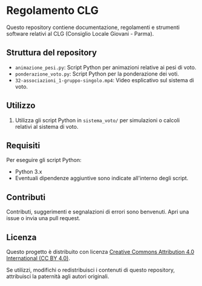 # Regolamento CLG

Questo repository contiene documentazione, regolamenti e strumenti software relativi al CLG (Consiglio Locale Giovani - Parma).

## Struttura del repository

- `animazione_pesi.py`: Script Python per animazioni relative ai pesi di voto.
- `ponderazione_voto.py`: Script Python per la ponderazione dei voti.
- `32-associazioni_1-gruppo-singolo.mp4`: Video esplicativo sul sistema di voto.

## Utilizzo

1. Utilizza gli script Python in `sistema_voto/` per simulazioni o calcoli relativi al sistema di voto.


## Requisiti

Per eseguire gli script Python:

- Python 3.x
- Eventuali dipendenze aggiuntive sono indicate all'interno degli script.

## Contributi

Contributi, suggerimenti e segnalazioni di errori sono benvenuti. Apri una issue o invia una pull request.

## Licenza

Questo progetto è distribuito con licenza [Creative Commons Attribution 4.0 International (CC BY 4.0)](https://creativecommons.org/licenses/by/4.0/deed.it).

Se utilizzi, modifichi o redistribuisci i contenuti di questo repository, attribuisci la paternità agli autori originali.
